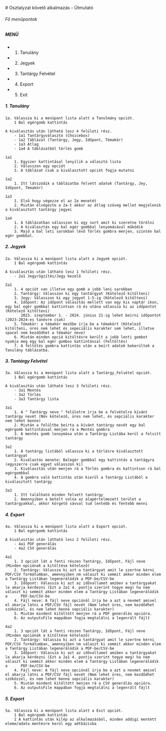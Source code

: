 \# Osztalyzat követő alkalmazás - Útmutató

<h6>Fő menűpontok</h6>

<h5>MENÜ</h5>

- 1. Tanulány
- 2. Jegyek
- 3. Tantárgy Felvétel
- 4. Export
- 5. Exit

<h5>1. Tanulány </h5>
    
    1a. Válassza ki a menüpont lista alatt a Tanulmány opciót.
        1 Bal egérgomb kattintás
    
    A kiválasztás után látható lesz 4 felületi rész.
        - 1a1 Tantárgyválasztó (Choicebox)
        - 1a2 Táblázat (Tantárgy, Jegy, Időpont, Témakör)
        - 1a3 Átlag
        - 1a4 A táblázatból törlés gomb

    1a1 
        1. Egyszer kattintásal lenyílik a választó lista
        2. Válasszon egy opciót
        3. A táblázat csak a kiválasztott opciót fogja mutatni

    1a2
        1. Itt látszódik a táblázatba felvett adatok (Tantárgy, Jey, Időpont, Témakör)
    
    1a3 
        1. Első hogy végezze el az 2a menetét
        2. Miután elvégezte a 2a-t akkor az átlag szöveg mellet megjelenik a kiválasztott tantárgy jegyei

    1a4 
        1. A táblázatban válasszon ki egy sort amit ki szeretne törölni
        2. A kiválasztás egy bal egér gombbal lenyomásával működik
        3. Majd a bal leti sarokban lévő Törlés gombra menjen, szintén bal egér gombbal.


<h5>2. Jegyek </h5>

    2a. Válassza ki a menüpont lista alatt a Jegyek opciót.
        1 Bal egérgomb kattintás

    A kiválasztás után látható lesz 1 felületi rész.
        - 2a1 Jegyrögzítés/Jegy kezelő
        
    2a1
        1. 4 opciót van illetve egy gomb a jobb leni sarokban
        2. Tantárgy: Válasszon ki egy tantárgyat (Kötelező kitölteni)
        3. Jegy: Válasszon ki egy jegyet 1-5-ig (Kötelező kitölteni)
        4. Időpont: Az időpont választás mellett van egy kis naptár ikon, egy bal egér gombbal kattintson rá és utána válassza ki az időpontot (Kötelező kitölteni)
           2023. szeptember 1. - 2024. június 21-ig lehet beírni időpontot (2023-2024-es tanévre csak)
        5. Témakör: a témakör mezőbe írja be a témakört (Kötelező kitölteni, üres nem lehet és sepeciális karakter sem lehet, illetve spacel nem kezdődhet a témakör neve)
        6. Miután minden opció kitöltésre került a jobb lenti gombot nyomja meg egy bal egér gombos kattintással (Feltöltés)
        7. A feltölés gombra kattintás után a beírt adatok bekerültek a Tanulány táblázatba.

<h5>3. Tantárgy Felvétel </h5>

    3a. Válassza ki a menüpont lista alatt a Tantárgy_Felvétel opciót.
        1 Bal egérgomb kattintás

    A kiválasztás után látható lesz 3 felületi rész.
        - 3a1 Mentés
        - 3a2 Törlés
        - 3a3 Tantárgy lista

    3a1
        1. A " Tantárgy neve " felületre írja be a felvételre kívánt tantárgy nevét (Név kötelező, üres nem lehet, és sepciális karakter nem lehet benne)
        2. Miután a felültbe beírta a kívánt tantárgy nevét egy bal egérgomb kattintással menjen rá a Mentés gombra
        3. A mentés gomb lenoymása után a Tantárgy Listába kerül a felvitt tantárgy

    3a2 
        1. A tantárgy listából válassza ki a törlésre kiválasztott tantárgyat
        2. Kiválastás menete: Balegér gombbal egy kattintás a tantágyra (egyszerre csak egyet válasszon ki)
        3. Kiválasztás után menjen rá a Törlés gombra és kattintson rá bal egérgombbal
        4. A gombra való kattintás után kierül a Tantárgy Listából a kiválasztott tantárgy
    
    3a3
        1. Itt található minden felvett tantárgy
        2. Amennyiben a betelt volna az alapértelmezett terület a tantárgyakkal, akkor körgető sávval tud lentebb és fentebb menni

<h5>4. Export </h5>

    4a. Válassza ki a menüpont lista alatt a Export opciót.
        1 Bal egérgomb kattintás

    A kiválasztás után látható lesz 2 felületi rész.
        - 4a1 PDF generálás
        - 4a2 CSV generálás

    4a1 
        1. 3 opciót lát a fenti részen Tantárgy, Időpont, Fájl neve (Minden opciónak a kitöltése kötelező)
        2. Tantárgy: Válassza ki azt a tantárgyat amit le szertne kérni PDF/CSV formátumban, amennyiben nm választ ki semmit akkor minden elem a Tantárgy Listában legenerálódik a PDF-be/CSV-be
        3. Időpont: Válassza ki azt az idővallumot amiben a tantárgyakat le akarja kérdezni (Ezt a 2a1 4. pontja szerint tegye meg) ha nem választ ki semmit akkor minden elem a Tantárgy Listában legenerálódik a      PDF-be/CSV-be
        4. Fájl neve: A fájl neve opciónál írja be a azt a nevmet amivel el akarja látni a PDF/CSV fájl nevét (Nem lehet üres, nem kezdődhet szóközzel, és nem lehet benne sepciális karakter)
        5. Miután mindent kitöltött menjen rá a PDF generálás opcióra. 
        6. Az outputsFile mappában fogja megtalálni a legenrált fájlt
    
    4a2
        1. 3 opciót lát a fenti részen Tantárgy, Időpont, Fájl neve (Minden opciónak a kitöltése kötelező)
        2. Tantárgy: Válassza ki azt a tantárgyat amit le szertne kérni PDF/CSV formátumban, amennyiben nm választ ki semmit akkor minden elem a Tantárgy Listában legenerálódik a PDF-be/CSV-be
        3. Időpont: Válassza ki azt az idővallumot amiben a tantárgyakat le akarja kérdezni (Ezt a 2a1 4. pontja szerint tegye meg) ha nem választ ki semmit akkor minden elem a Tantárgy Listában legenerálódik a      PDF-be/CSV-be
        4. Fájl neve: A fájl neve opciónál írja be a azt a nevmet amivel el akarja látni a PDF/CSV fájl nevét (Nem lehet üres, nem kezdődhet szóközzel, és nem lehet benne sepciális karakter)
        5. Miután mindent kitöltött menjen rá a CSV generálás opcióra. 
        6. Az outputsFile mappában fogja megtalálni a legenrált fájlt

<h5>5. Export </h5>

    5a. Válassza ki a menüpont lista alatt a Exit opciót.
        1 Bal egérgomb kattintás
        2 A kattintás után kilép az alkalmazásból, minden addigi mentett eleme/adata mentésre kerül egy adtbázisba

